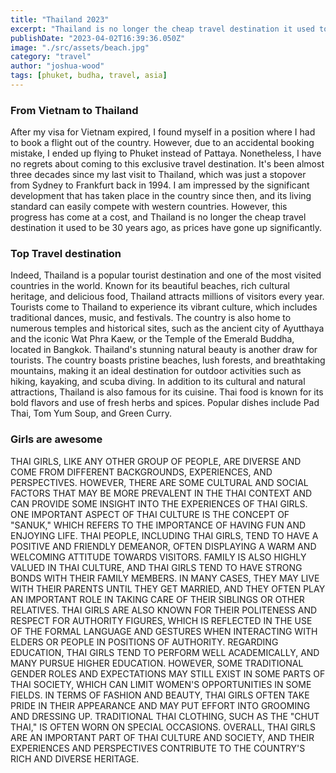 ```yaml
---
title: "Thailand 2023"
excerpt: "Thailand is no longer the cheap travel destination it used to be 30 years ago"
publishDate: "2023-04-02T16:39:36.050Z"
image: "./src/assets/beach.jpg"
category: "travel"
author: "joshua-wood"
tags: [phuket, budha, travel, asia]
---
```


### From Vietnam to Thailand
After my visa for Vietnam expired, I found myself in a position where I had to book a flight out of the country. However, due to an accidental booking mistake, I ended up flying to Phuket instead of Pattaya. Nonetheless, I have no regrets about coming to this exclusive travel destination. It's been almost three decades since my last visit to Thailand, which was just a stopover from Sydney to Frankfurt back in 1994. I am impressed by the significant development that has taken place in the country since then, and its living standard can easily compete with western countries. However, this progress has come at a cost, and Thailand is no longer the cheap travel destination it used to be 30 years ago, as prices have gone up significantly.

### Top Travel destination

Indeed, Thailand is a popular tourist destination and one of the most visited countries in the world. Known for its beautiful beaches, rich cultural heritage, and delicious food, Thailand attracts millions of visitors every year. Tourists come to Thailand to experience its vibrant culture, which includes traditional dances, music, and festivals. The country is also home to numerous temples and historical sites, such as the ancient city of Ayutthaya and the iconic Wat Phra Kaew, or the Temple of the Emerald Buddha, located in Bangkok. Thailand's stunning natural beauty is another draw for tourists. The country boasts pristine beaches, lush forests, and breathtaking mountains, making it an ideal destination for outdoor activities such as hiking, kayaking, and scuba diving. In addition to its cultural and natural attractions, Thailand is also famous for its cuisine. Thai food is known for its bold flavors and use of fresh herbs and spices. Popular dishes include Pad Thai, Tom Yum Soup, and Green Curry.

### Girls are awesome

THAI GIRLS, LIKE ANY OTHER GROUP OF PEOPLE, ARE DIVERSE AND COME FROM DIFFERENT BACKGROUNDS, EXPERIENCES, AND PERSPECTIVES. HOWEVER, THERE ARE SOME CULTURAL AND SOCIAL FACTORS THAT MAY BE MORE PREVALENT IN THE THAI CONTEXT AND CAN PROVIDE SOME INSIGHT INTO THE EXPERIENCES OF THAI GIRLS. ONE IMPORTANT ASPECT OF THAI CULTURE IS THE CONCEPT OF "SANUK," WHICH REFERS TO THE IMPORTANCE OF HAVING FUN AND ENJOYING LIFE. THAI PEOPLE, INCLUDING THAI GIRLS, TEND TO HAVE A POSITIVE AND FRIENDLY DEMEANOR, OFTEN DISPLAYING A WARM AND WELCOMING ATTITUDE TOWARDS VISITORS. FAMILY IS ALSO HIGHLY VALUED IN THAI CULTURE, AND THAI GIRLS TEND TO HAVE STRONG BONDS WITH THEIR FAMILY MEMBERS. IN MANY CASES, THEY MAY LIVE WITH THEIR PARENTS UNTIL THEY GET MARRIED, AND THEY OFTEN PLAY AN IMPORTANT ROLE IN TAKING CARE OF THEIR SIBLINGS OR OTHER RELATIVES. THAI GIRLS ARE ALSO KNOWN FOR THEIR POLITENESS AND RESPECT FOR AUTHORITY FIGURES, WHICH IS REFLECTED IN THE USE OF THE FORMAL LANGUAGE AND GESTURES WHEN INTERACTING WITH ELDERS OR PEOPLE IN POSITIONS OF AUTHORITY. REGARDING EDUCATION, THAI GIRLS TEND TO PERFORM WELL ACADEMICALLY, AND MANY PURSUE HIGHER EDUCATION. HOWEVER, SOME TRADITIONAL GENDER ROLES AND EXPECTATIONS MAY STILL EXIST IN SOME PARTS OF THAI SOCIETY, WHICH CAN LIMIT WOMEN'S OPPORTUNITIES IN SOME FIELDS. IN TERMS OF FASHION AND BEAUTY, THAI GIRLS OFTEN TAKE PRIDE IN THEIR APPEARANCE AND MAY PUT EFFORT INTO GROOMING AND DRESSING UP. TRADITIONAL THAI CLOTHING, SUCH AS THE "CHUT THAI," IS OFTEN WORN ON SPECIAL OCCASIONS. OVERALL, THAI GIRLS ARE AN IMPORTANT PART OF THAI CULTURE AND SOCIETY, AND THEIR EXPERIENCES AND PERSPECTIVES CONTRIBUTE TO THE COUNTRY'S RICH AND DIVERSE HERITAGE.